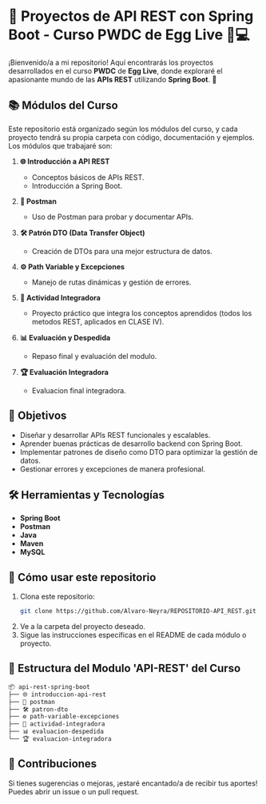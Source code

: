 # 🌟 Proyectos de API REST con Spring Boot - Curso PWDC de Egg Live 🥚💻

¡Bienvenido/a a mi repositorio! Aquí encontrarás los proyectos desarrollados en el curso **PWDC** de **Egg Live**, donde exploraré el apasionante mundo de las **APIs REST** utilizando **Spring Boot**. 🚀

## 📚 Módulos del Curso  
Este repositorio está organizado según los módulos del curso, y cada proyecto tendrá su propia carpeta con código, documentación y ejemplos. Los módulos que trabajaré son:

1. **🌐 Introducción a API REST**  
   - Conceptos básicos de APIs REST.  
   - Introducción a Spring Boot.  

2. **📮 Postman**  
   - Uso de Postman para probar y documentar APIs.  

3. **🛠️ Patrón DTO (Data Transfer Object)**  
   - Creación de DTOs para una mejor estructura de datos.  

4. **⚙️ Path Variable y Excepciones**  
   - Manejo de rutas dinámicas y gestión de errores.  

5. **🔗 Actividad Integradora**  
   - Proyecto práctico que integra los conceptos aprendidos (todos los metodos REST, aplicados en CLASE IV).

6. **📊 Evaluación y Despedida**  
   - Repaso final y evaluación del modulo.  

7. **🏆 Evaluación Integradora**  
   - Evaluacion final integradora.

## 🎯 Objetivos  
- Diseñar y desarrollar APIs REST funcionales y escalables.  
- Aprender buenas prácticas de desarrollo backend con Spring Boot.  
- Implementar patrones de diseño como DTO para optimizar la gestión de datos.  
- Gestionar errores y excepciones de manera profesional.  

## 🛠️ Herramientas y Tecnologías  
- **Spring Boot**  
- **Postman**  
- **Java**  
- **Maven**  
- **MySQL**

## 🚀 Cómo usar este repositorio  
1. Clona este repositorio:  
   ```bash
   git clone https://github.com/Alvaro-Neyra/REPOSITORIO-API_REST.git
   ```
2. Ve a la carpeta del proyecto deseado.
3. Sigue las instrucciones específicas en el README de cada módulo o proyecto.

## 📂 Estructura del Modulo 'API-REST' del Curso
```Markdown
📦 api-rest-spring-boot
├── 🌐 introduccion-api-rest
├── 📮 postman
├── 🛠️ patron-dto
├── ⚙️ path-variable-excepciones
├── 🔗 actividad-integradora
├── 📊 evaluacion-despedida
└── 🏆 evaluacion-integradora
```

## 🤝 Contribuciones
Si tienes sugerencias o mejoras, ¡estaré encantado/a de recibir tus aportes! Puedes abrir un issue o un pull request.
